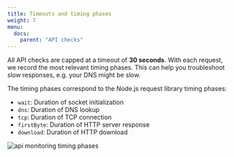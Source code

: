 ```yaml
---
title: Timeouts and timing phases
weight: 7
menu:
  docs:
    parent: "API checks"
---
```


All API checks are capped at a timeout of **30 seconds**. With each request, we record the most relevant timing phases. This can help you troubleshoot slow responses, e.g. your DNS might be slow.

The timing phases correspond to the Node.js request library timing phases:

- `wait`: Duration of socket initialization
- `dns`: Duration of DNS lookup
- `tcp`: Duration of TCP connection
- `firstByte`: Duration of HTTP server response
- `download`: Duration of HTTP download

![api monitoring timing phases](/docs/images/api-checks/timing-phases.png)
